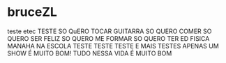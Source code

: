 # bruceZL
teste etec
TESTE
SO QuERO TOCAR GUITARRA
SO QUERO COMER
SO QUERO SER FELIZ
SO QUERO ME FORMAR
SO QUERO TER ED FISICA MANAHA NA ESCOLA
TESTE
TESTE
TESTE
E MAIS TESTES
APENAS UM SHOW É MUITO BOM!
TUDO NESSA VIDA É MUITO BOM
